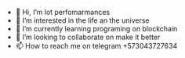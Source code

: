 - 👋 Hi, I’m lot perfomarmances
- 👀 I’m interested in the life an the universe
- 🌱 I’m currently learning programing on blockchain
- 💞️ I’m looking to collaborate on make it better
- 📫 How to reach me on telegram +573043727634

<!---
WilmarVasquez/WilmarVasquez is a ✨ special ✨ repository because its `README.md` (this file) appears on your GitHub profile.
You can click the Preview link to take a look at your changes.
--->
